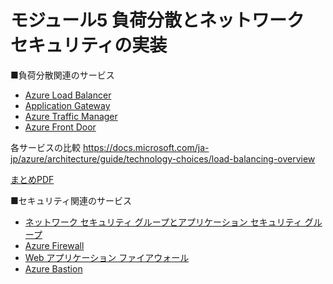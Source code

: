 # モジュール5 負荷分散とネットワーク セキュリティの実装

■負荷分散関連のサービス

- [Azure Load Balancer](mod05-01-lb.md)
- [Application Gateway](mod05-02-appgw.md)
- [Azure Traffic Manager](mod05-03-traffic-manager.md)
- [Azure Front Door](mod05-04-frontdoor.md)

各サービスの比較
https://docs.microsoft.com/ja-jp/azure/architecture/guide/technology-choices/load-balancing-overview

[まとめPDF](../AZ-500/pdf/mod2/負荷分散サービス.pdf)

■セキュリティ関連のサービス

- [ネットワーク セキュリティ グループとアプリケーション セキュリティ グループ](mod05-05-nsg-asg.md)
- [Azure Firewall](mod05-06-azure-firewall.md)
- [Web アプリケーション ファイアウォール](mod05-07-waf.md)
- [Azure Bastion](mod05-08-bastion.md)
